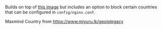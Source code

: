 Builds on top of [this image](https://github.com/khromov/alpine-nginx-php8) but includes an option to block certain countries that can be configured in `config/nginx.conf`.

Maxmind Country from https://www.miyuru.lk/geoiplegacy